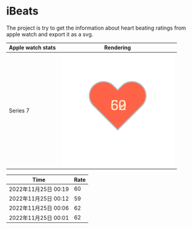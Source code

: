 # iBeats
The project is try to get the information about heart beating ratings from apple watch and export it as a svg.

| Apple watch stats | Rendering|
|--|--|
|Series 7 | ![](https://raw.githubusercontent.com/underwindfall/iBeats/main/files/heart.svg)|

<!--START_SECTION:my_heart_rate-->
| Time | Rate | 
 | ---- | ---- | 
| 2022年11月25日 00:19 | 60 |
| 2022年11月25日 00:12 | 59 |
| 2022年11月25日 00:06 | 62 |
| 2022年11月25日 00:01 | 62 |

<!--END_SECTION:my_heart_rate-->


